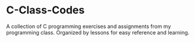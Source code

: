 # C-Class-Codes
A collection of C programming exercises and assignments from my programming class. Organized by lessons for easy reference and learning.
